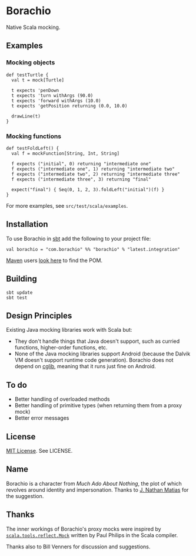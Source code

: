 # Borachio

Native Scala mocking.

## Examples

### Mocking objects

    def testTurtle {
      val t = mock[Turtle]

      t expects 'penDown
      t expects 'turn withArgs (90.0)
      t expects 'forward withArgs (10.0)
      t expects 'getPosition returning (0.0, 10.0)
  
      drawLine(t)
    }
    
### Mocking functions

    def testFoldLeft() {
      val f = mockFunction[String, Int, String]

      f expects ("initial", 0) returning "intermediate one"
      f expects ("intermediate one", 1) returning "intermediate two"
      f expects ("intermediate two", 2) returning "intermediate three"
      f expects ("intermediate three", 3) returning "final"

      expect("final") { Seq(0, 1, 2, 3).foldLeft("initial")(f) }
    }

For more examples, see `src/test/scala/examples`.

## Installation

To use Borachio in [sbt](http://code.google.com/p/simple-build-tool/) add the following to your project file:

    val borachio = "com.borachio" %% "borachio" % "latest.integration"
    
[Maven](http://maven.apache.org/) users [look here](http://scala-tools.org/repo-releases/com/borachio/) to find the POM.

## Building

    sbt update
    sbt test

## Design Principles

Existing Java mocking libraries work with Scala but:

* They don't handle things that Java doesn't support, such as curried functions, higher-order functions, etc.
* None of the Java mocking libraries support Android (because the Dalvik VM doesn't support runtime code generation). Borachio does not depend on [cglib](http://cglib.sourceforge.net/), meaning that it runs just fine on Android.

## To do

* Better handling of overloaded methods
* Better handling of primitive types (when returning them from a proxy mock)
* Better error messages

## License

[MIT License](http://www.opensource.org/licenses/mit-license.php). See LICENSE.

## Name

Borachio is a character from _Much Ado About Nothing_, the plot of which revolves around identity and impersonation. Thanks to [J. Nathan Matias](http://www.natematias.com/) for the suggestion.

## Thanks

The inner workings of Borachio's proxy mocks were inspired by [`scala.tools.reflect.Mock`](http://lampsvn.epfl.ch/svn-repos/scala/scala/trunk/src/compiler/scala/tools/reflect/Mock.scala) written by Paul Philips in the Scala compiler.

Thanks also to Bill Venners for discussion and suggestions.
